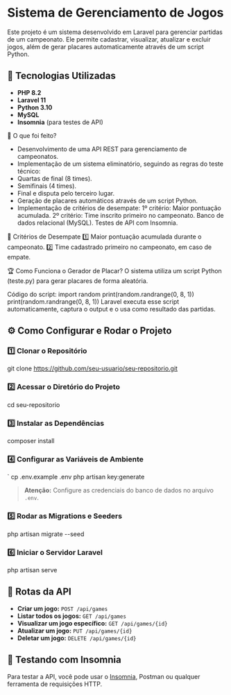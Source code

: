 # Sistema de Gerenciamento de Jogos

Este projeto é um sistema desenvolvido em Laravel para gerenciar partidas de um campeonato. Ele permite cadastrar, visualizar, atualizar e excluir jogos, além de gerar placares automaticamente através de um script Python.

## 🚀 Tecnologias Utilizadas

- **PHP 8.2**
- **Laravel 11**
- **Python 3.10**
- **MySQL**
- **Insomnia** (para testes de API)

📌 O que foi feito?
- Desenvolvimento de uma API REST para gerenciamento de campeonatos.
- Implementação de um sistema eliminatório, seguindo as regras do teste técnico:
- Quartas de final (8 times).
- Semifinais (4 times).
- Final e disputa pelo terceiro lugar.
- Geração de placares automáticos através de um script Python.
- Implementação de critérios de desempate:
1º critério: Maior pontuação acumulada.
2º critério: Time inscrito primeiro no campeonato.
Banco de dados relacional (MySQL).
Testes de API com Insomnia.

📜 Critérios de Desempate
1️⃣ Maior pontuação acumulada durante o campeonato.
2️⃣ Time cadastrado primeiro no campeonato, em caso de empate.

🏆 Como Funciona o Gerador de Placar?
O sistema utiliza um script Python (teste.py) para gerar placares de forma aleatória.

Código do script:
import random
print(random.randrange(0, 8, 1))
print(random.randrange(0, 8, 1))
Laravel executa esse script automaticamente, captura o output e o usa como resultado das partidas.




## ⚙️ Como Configurar e Rodar o Projeto

### 1️⃣ Clonar o Repositório


git clone https://github.com/seu-usuario/seu-repositorio.git


### 2️⃣ Acessar o Diretório do Projeto


cd seu-repositorio


### 3️⃣ Instalar as Dependências


composer install


### 4️⃣ Configurar as Variáveis de Ambiente

`
cp .env.example .env
php artisan key:generate


> **Atenção:** Configure as credenciais do banco de dados no arquivo `.env`.

### 5️⃣ Rodar as Migrations e Seeders


php artisan migrate --seed


### 6️⃣ Iniciar o Servidor Laravel


php artisan serve


## 📜 Rotas da API

- **Criar um jogo:** `POST /api/games`
- **Listar todos os jogos:** `GET /api/games`
- **Visualizar um jogo específico:** `GET /api/games/{id}`
- **Atualizar um jogo:** `PUT /api/games/{id}`
- **Deletar um jogo:** `DELETE /api/games/{id}`

## 🔗 Testando com Insomnia

Para testar a API, você pode usar o [Insomnia](https://insomnia.rest/download), Postman ou qualquer ferramenta de requisições HTTP.


